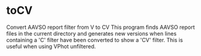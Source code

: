 # toCV
Convert AAVSO report filter from V to CV
This program finds AAVSO report files in the current directory and generates new versions when lines containing a 'C' filter have been converted to show a 'CV' filter.  This is useful when using VPhot unfiltered.
